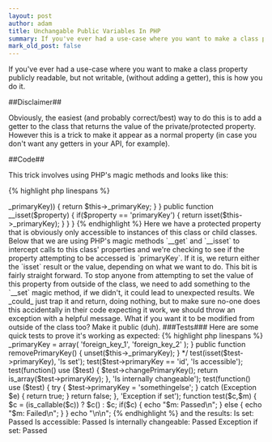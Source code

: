 ```yaml
---
layout: post
author: adam
title: Unchangable Public Variables In PHP
summary: If you've ever had a use-case where you want to make a class property publicly read-able, but not modifiable, (without adding a getter), this is how you do it.
mark_old_post: false
---
```


If you've ever had a use-case where you want to make a class property publicly readable, but not writable, (without adding a getter), this is how you do it.

##Disclaimer##

Obviously, the easiest (and probably correct/best) way to do this is to add a getter to the class that returns the value of the private/protected property.  However this is a trick to make it appear as a normal property (in case you don't want any getters in your API, for example).

##Code##

This trick involves using PHP's magic methods and looks like this:

{% highlight php linespans %}
<?php

class MagicPublicProperty
{
    protected $_primaryKey = 'id';

    public function __set($property, $value)
    {
        if($property == 'primaryKey') {
            $name = get_class($this);
            throw new Exception("Unable to set property `{$property}` on"
            . " objects of type `{$name}`");
        }
    }

    public function __get($property)
    {
        if($property == 'primaryKey' && isset($this->_primaryKey)) {
            return $this->_primaryKey;
        }
    }

    public function __isset($property)
    {
        if($property == 'primaryKey') {
            return isset($this->_primaryKey);
        }
    }
}
{% endhighlight %}

Here we have a protected property that is obviously only accessible to instances of this class or child classes.

Below that we are using PHP's magic methods `__get` and `__isset` to intercept calls to this class' properties and we're checking to see if the property attempting to be accessed is `primaryKey`.  If it is, we return either the `isset` result or the value, depending on what we want to do.  This bit is fairly straight forward.

To stop anyone from attempting to set the value of this property from outside of the class, we need to add something to the `__set` magic method, if we didn't, it could lead to unexpected results.  We _could_ just trap it and return, doing nothing, but to make sure no-one does this accidentally in their code expecting it work, we should throw an exception with a helpful message.

What if you want it to be modified from outside of the class too?

Make it public (duh).

###Tests###

Here are some quick tests to prove it's working as expected:

{% highlight php linespans %}
<?php

require_once __DIR__ . '/MagicPublicProperty.php';

$test = new MagicPublicProperty;

/*
Added the following methods to MagicPublicProperty for the below tests:

    public function changePrimaryKey() {
        $this->_primaryKey = array(
            'foreign_key_1',
            'foreign_key_2'
        );
    }

    public function removePrimaryKey() {
        unset($this->_primaryKey);
    }

*/

test(isset($test->primaryKey), 'Is set');

test($test->primaryKey == 'id', 'Is accessible');

test(function() use ($test) {
    $test->changePrimaryKey();
    return is_array($test->primaryKey);
}, 'Is internally changeable');

test(function() use ($test) {
    try {
        $test->primaryKey = 'somethingelse';
    } catch (Exception $e) {
        return true;
    }

    return false;
}, 'Exception if set');

function test($c,$m) {
    $c = (is_callable($c)) ? $c() : $c;
    if($c) {
        echo "$m: Passed\n";
    } else {
        echo "$m: Failed\n";
    }
}
echo "\n\n";
{% endhighlight %}
and the results:

    Is set: Passed
    Is accessible: Passed
    Is internally changeable: Passed
    Exception if set: Passed
